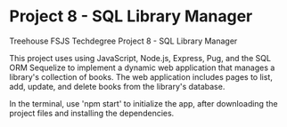 # Project 8 - SQL Library Manager
 Treehouse FSJS Techdegree Project 8 - SQL Library Manager

This project uses using JavaScript, Node.js, Express, Pug, and the SQL ORM Sequelize to implement a dynamic web application that manages a library's collection of books. The web application includes pages to list, add, update, and delete books from the library's database.

In the terminal, use 'npm start' to initialize the app, after downloading the project files and installing the dependencies.
